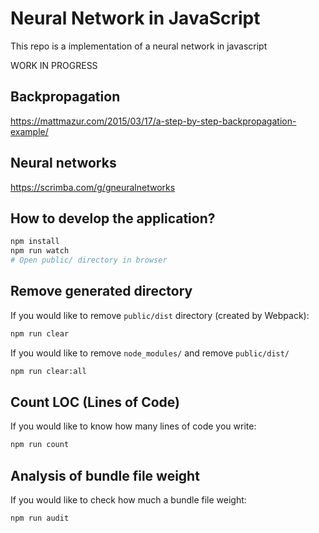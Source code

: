 # Neural Network in JavaScript

This repo is a implementation of a neural network in javascript 

WORK IN PROGRESS

## Backpropagation
https://mattmazur.com/2015/03/17/a-step-by-step-backpropagation-example/

## Neural networks
https://scrimba.com/g/gneuralnetworks

## How to develop the application?

```bash
npm install
npm run watch
# Open public/ directory in browser
```

## Remove generated directory

If you would like to remove `public/dist` directory (created by Webpack):

```bash
npm run clear
```

If you would like to remove `node_modules/` and remove `public/dist/`

```bash
npm run clear:all
```

## Count LOC (Lines of Code)

If you would like to know how many lines of code you write:

```bash
npm run count
```

## Analysis of bundle file weight

If you would like to check how much a bundle file weight:

```bash
npm run audit
```

